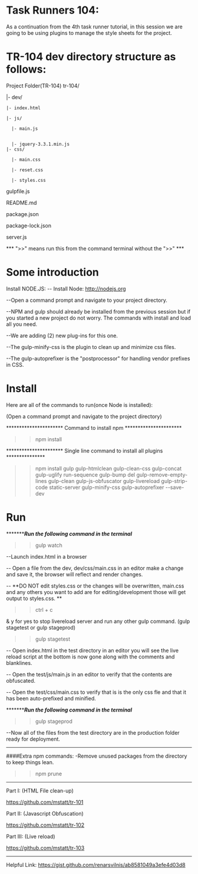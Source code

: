 # Task Runners 104:

As a continuation from the 4th task runner tutorial, in this session we are going to be using plugins to manage the style sheets for the project.

# TR-104 dev directory structure as follows:
Project Folder(TR-104)
tr-104/

  |- dev/

    |- index.html

    |- js/

      |- main.js


      |- jquery-3.3.1.min.js
    |- css/

      |- main.css

      |- reset.css

      |- styles.css

gulpfile.js

README.md

package.json

package-lock.json

server.js

*** ">>" means run this from the command terminal without the ">>" ***

# Some introduction
Install NODE.JS:
-- Install Node:
http://nodejs.org

--Open a command prompt and navigate to your project directory.

--NPM and gulp should already be installed from the previous session but if you started a new project do not worry. The commands with install and load all you need.

--We are adding (2) new plug-ins for this one.

--The gulp-minify-css is the plugin to clean up and minimize css files.

--The gulp-autoprefixer is the "postprocessor" for handling vendor prefixes in CSS.

# Install
Here are all of the commands to run(once Node is installed):

(Open a command prompt and navigate to the project directory)

********************** Command to install npm **********************
>>npm install

********************** Single line command to install all plugins ***************
>>npm install gulp gulp-htmlclean gulp-clean-css gulp-concat gulp-uglify run-sequence gulp-bump del gulp-remove-empty-lines gulp-clean gulp-js-obfuscator gulp-livereload gulp-strip-code static-server gulp-minify-css gulp-autoprefixer --save-dev


# Run
**********************Run the following command in the terminal***************
>>gulp watch


--Launch index.html in a browser

-- Open a file from the dev, dev/css/main.css in an editor make a change and save it, the browser will reflect and render changes.

-- **DO NOT edit styles.css or the changes will be overwritten, main.css and any others you want to add are for editing/development those will get output to styles.css. **


>>ctrl + c   

& y for yes to stop livereload server and run any other gulp command. (gulp stagetest or gulp stageprod)

>> gulp stagetest

-- Open index.html in the test directory in an editor you will see the live reload script at the bottom is now gone along with the comments and blanklines.

-- Open the test/js/main.js in an editor to verify that the contents are obfuscated.

-- Open the test/css/main.css to verify that is is the only css fle and that it has been auto-prefixed and minified.

**********************Run the following command in the terminal***************
>>gulp stageprod

--Now all of the files from the test directory are in the production folder ready for deployment.

************************************************
####Extra npm commands:
-Remove unused packages from the directory to keep things lean.

>>npm prune

************************************************
Part I: (HTML File clean-up)

https://github.com/mstatt/tr-101

Part II: (Javascript Obfuscation)

https://github.com/mstatt/tr-102

Part III: (Live reload)

https://github.com/mstatt/tr-103


************************************************
Helpful Link:
https://gist.github.com/renarsvilnis/ab8581049a3efe4d03d8
